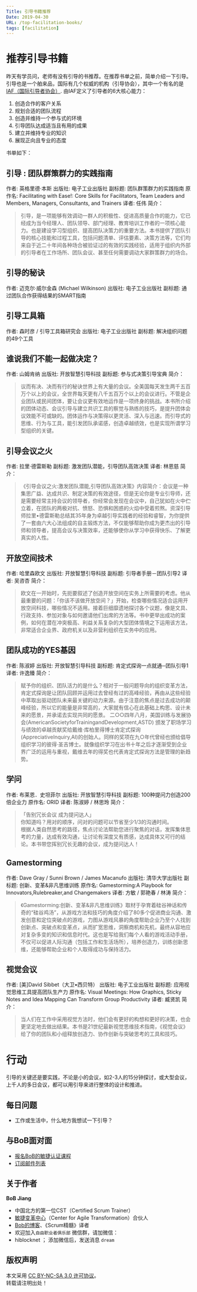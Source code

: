 ```yaml
---
Title: 引导书籍推荐
Date: 2019-04-30
URL: /top-facilitation-books/
tags: [facilitation]
---
```


# 推荐引导书籍
昨天有学员问，老师有没有引导的书推荐。在推荐书单之前，简单介绍一下引导。
引导也是一个舶来品，国际有几个权威的机构（引导协会），其中一个有名的是[IAF（国际引导者协会）](https://www.iaf-world.org/).
由IAF定义了引导者的6大核心能力：

1. 创造合作的客户关系
2. 规划合适的团队流程
3. 创造并维持一个参与式的环境
4. 引导团队达成适当且有用的成果
5. 建立并维持专业的知识
6. 展现正向且专业的态度

书单如下：

## 引导 : 团队群策群力的实践指南
作者: 英格里德·本斯 
出版社: 电子工业出版社
副标题: 团队群策群力的实践指南
原作名: Facilitating with Ease!: Core Skills for Facilitators, Team Leaders and Members, Managers, Consultants, and Trainers
译者: 任伟 
简介：
> 引导，是一项能够有效调动一群人的积极性、促进高质量合作的能力，它已经成为当今经理人、团队领导、部门经理、教育培训工作者的一项核心能力。也是建设学习型组织、提高团队决策力的重要方法。本书提供了团队引导的核心技能和过程工具，包括问题清单、评估要素、决策方法等，它们均来自于近二十年间各种场合被验证过的有效的实践经验，适用于组织内外部的引导者在工作场所、团队会议、甚至任何需要调动大家群策群力的场合。

## 引导的秘诀
作者: 迈克尔·威尔金森 (Michael Wilkinson) 
出版社: 电子工业出版社
副标题: 通过团队合作获得结果的SMART指南

## 引导工具箱
作者: 森时彦 / 引导工具箱研究会 
出版社: 电子工业出版社
副标题: 解决组织问题的49个工具

## 谁说我们不能一起做决定？
作者: 山姆肯纳 
出版社: 开放智慧引导科技
副标题: 参与式决策引导宝典
简介：
> 议而有决、决而有行的秘诀世界上有大量的会议。全美国每天发生两千五百万个以上的会议，全世界每天更有八千五百万个以上的会议进行。不管是企业团队或民间团体，要让会议更有效地运作是一项终身的挑战。本书所介绍的团体动态、会议引导与建立共识工具的察觉与熟练的技巧，是提升团体会议效能不可或缺的。团体运作与决策得以更灵活、深入与迅速。而引导式的思维、行为与工具，能引发团队承诺感，创造卓越绩效，也是实现所谓学习型组织的关键。

## 引导会议之火
作者: 拉里·德雷斯勒 
副标题: 激发团队潜能，引导团队高效决策
译者: 林恩慈 
简介：
> 《引导会议之火:激发团队潜能,引导团队高效决策》内容简介：会议是一种集思广益、达成共识、制定决策的有效途径，但是无论你是专业引导师，还是需要经常主持会议的领导者，你经常会发现在会议中，自己犹如在火中伫立着，在团队的两极对抗、愤怒、恐惧和困惑的火焰中受着煎熬。资深引导师拉里•德雷斯勒总结其35年身为卓越引导实践者的经验和睿智，为你提供了一套由六大心法组成的自主锻炼方法，不仅能够帮助你成为更杰出的引导师和领导者，提高会议与决策效率，还能够使你从学习中获得快乐、了解更真实的人性。

## 开放空间技术
作者: 哈里森欧文 
出版社: 开放智慧引导科技
副标题: 引导者手册－团队引导2
译者: 吴咨杏 
简介：
> 欧文在一开始时，先扼要叙述了创造开放空间在实务上所需要的考虑。他从最重要的问题：「你该不该做开放空间？」开始，检查哪些情况适合运用开放空间科技，哪些情况不适用。接着巨细靡遗地探讨各个议题，像是文具、行政支持、参加对象与如何邀请他们出席的方法等。书中更举出成功的案例，如何在潜在冲突极高、利益关系复杂的大型团体情境之下运用该方法，非常适合企业界、政府机关以及非营利组织在实务中的应用。

## 团队成功的YES基因
作者: 陈淑婷 
出版社: 开放智慧引导科技
副标题: 肯定式探询一点就通─团队引导1
译者: 许逸臻 
简介：
> 赋予你的组织、团队活力的是什么？相对于一般问题导向的组织变革方法，肯定式探询是让团队回顾并运用过去曾经有过的高峰经验，再由从这些经验中萃取出驱动团队未来最关键的动力来源。由于注意的焦点是过去成功的颠峰经验，所以它的能量是非常高的，大家就有信心在此基础上构思、设计未来的愿景，并承诺去实现共同的愿景。 二○○四年八月，美国训练与发展协会(AmericanSocietyforTrainingandDevelopment,ASTD) 颁发了职场学习与绩效的卓越贡献奖给戴维‧库柏里得博士肯定式探询(AppreciativeInquiry,AI)的创始人。同样的奖项在九○年代曾经也颁给倡导组织学习的彼得‧圣吉博士。就像组织学习在出书十年之后才逐渐受到企业界广泛的运用与重视，戴维去年的得奖也代表肯定式探询方法是管理的新趋势。

## 学问
作者: 布莱恩．史坦菲尔 
出版社: 开放智慧引导科技
副标题: 100种提问力创造200倍企业力
原作名: ORID
译者: 陈淑婷 / 林思玲 
简介：
> 「告别冗长会议 成为提问达人」  
你知道吗？用对的顺序，问对的问题可以节省至少1/3的沟通时间。  
根据人类自然思考的路径，焦点讨论法帮助您进行聚焦的对话，发挥集体思考的力量，达成有效沟通，让讨论有深度又有质感，达成具体又可行的结论。本书带您挥别冗长无趣的会议，成为提问达人！

## Gamestorming
作者: Dave Gray / Sunni Brown / James Macanufo 
出版社: 清华大学出版社
副标题: 创新、变革&非凡思维训练
原作名: Gamestorming:A Playbook for Innovators,Rulebreaker,and Changemakers
译者: 方敏 / 郭艳春 / 林涛 
简介：
> 《Gamestorming:创新、变革&非凡思维训练》取材于孕育着硅谷神话和传奇的“硅谷鸡汤”，从游戏方法和技巧的角度介绍了80多个促进商业沟通、激发创意和定位突破点的游戏，力图从游戏风暴的角度帮助企业乃至个人找到创新点、突破点和变革点，从而扩宽思维，洞察商机和先机，最终从容地应对复杂多变的知识和信息时代。这也是写给我们每个人看的游戏活动手册，不仅可以促进人际沟通（包括工作和生活场所），培养创造力，训练创新思维，还能够帮助企业和个人取得成功与保持活力。

## 视觉会议
作者: [美]David Sibbet（大卫•西贝特） 
出版社: 电子工业出版社
副标题: 应用视觉思维工具提高团队生产力
原作名: Visual Meetings: How Graphics, Sticky Notes and Idea Mapping Can Transform Group Productivity
译者: 臧贤凯 
简介：
> 当人们在工作中采用视觉方法时，他们会有更好的构想和更好的决策，也会更坚定地去做出结果。本书是21世纪最新视觉思维技术指南，《视觉会议》给了你的团队和小组释放创造力、协作创新与突破思考的工具和技巧。

# 行动
引导的关键还是要实践，不论是小的会议，如2-3人的15分钟探讨，或大型会议，上千人的多日会议，都可以用引导来进行整体的设计和推进。

## 每日问题
- 工作或生活中，什么地方我想试一下引导？

## 与BoB面对面
- [报名BoB的敏捷认证课程](https://appmopev1px9533.h5.xiaoeknow.com/homepage)
- [订阅邮件列表](https://tinyletter.com/bobjiang)

## 关于作者
**BoB Jiang**

- 中国北方的第一位CST（Certified Scrum Trainer）  
- [敏捷变革中心](https://www.c4at.cn/)（Center for Agile Transformation）合伙人  
- [Bob的博客](https://www.bobjiang.com)、《Scrum精髓》译者
- 欢迎加入`自由职业者俱乐部` 微信群，请加微信：
- hiblocknet  ； 添加微信后，发送消息 `dream`

## 版权声明

本文采用 [CC BY-NC-SA 3.0 许可协议](https://creativecommons.org/licenses/by-nc-sa/3.0/deed.zh)。  
转载请注明出处！
